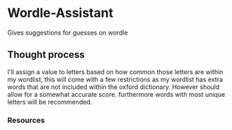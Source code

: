 # Wordle-Assistant
Gives suggestions for guesses on wordle

## Thought process
I'll assign a value to letters based on how common those letters are within my wordlist, this will come with a few restrictions as my wordlist has extra words that are not included within the oxford dictionary. However should allow for a somewhat accurate score. furthermore words with most unique letters will be recommended.

### Resources